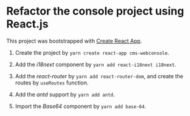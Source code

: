 # Refactor the console project using React.js

This project was bootstrapped with [Create React App](https://github.com/facebook/create-react-app).

1. Create the project by `yarn create react-app cms-webconsole`.   

2. Add the *i18next* component by `yarn add react-i18next i18next`.    

3. Add the *react-router* by `yarn add react-router-dom`, and create the routes by `useRoutes` function.   

4. Add the *antd* support by `yarn add antd`.

5. Import the *Base64* component by `yarn add base-64`.

